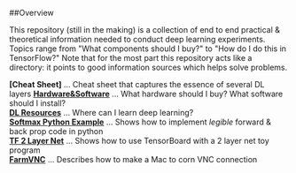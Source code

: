 ##Overview

This repository (still in the making) is a collection of end to end practical & theoretical information needed to conduct deep learning experiments. Topics range from "What components should I buy?" to "How do I do this in TensorFlow?" Note that for the most part this repository acts like a directory: it points to good information sources which helps solve problems.

**[Cheat Sheet]** ... Cheat sheet that captures the essence of several DL layers
**[Hardware&Software](https://github.com/kyeokabe/notes/blob/master/Hardware%26Software.md)** ...  What hardware should I buy? What software should I install?  
**[DL Resources](https://github.com/kyeokabe/notes/blob/master/DL%20Resources.md)** ... Where can I learn deep learning?  
**[Softmax Python Example](https://github.com/kyeokabe/notes/blob/master/softmax%20python%20example.md)** ... Shows how to implement *legible* forward & back prop code in python  
**[TF 2 Layer Net](https://github.com/kyeokabe/notes/blob/master/TF_2LayerNet.md)** ... Shows how to use TensorBoard with a 2 layer net toy program  
**[FarmVNC](https://github.com/kyeokabe/notes/blob/master/FarmVNC.md)** ... Describes how to make a Mac to corn VNC connection  

 
